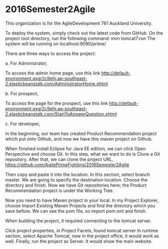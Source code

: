 # 2016Semester2Agile
This organization is for the AgileDevelopment 761 Auckland University. 

To deploy the system, simply check out the latest code from GitHub. On the project root
directory, run the following command:
mvn tomcat7:run
The system will be running on localhost:9090/prime/

There are three ways to access the project:

a. For Administrator,

To access the admin home page, use this link
http://default-environment.qxgr2c9ehj.ap-southeast-2.elasticbeanstalk.com/AdministratorHome.xhtml

b. For prospect,

To access the page for the prospect, use this link
http://default-environment.qxgr2c9ehj.ap-southeast-2.elasticbeanstalk.com/StartToAnswerQuestion.xhtml

c. For developer,

In the beginning, our team has created Product Recommendation project which put onto
Github, and now we have this maven project on Github.

When finished install Eclipse for Java EE edition, we can click Open Perspective and choose
Git. In this step, what we want to do is Clone a Git repository.
After that, we can clone the project URL,
https://github.com/AgilePrimeFighting/2016Semester2Agile

Then copy and paste it into the location. In this section, select branch master. We are going
to specify the destination location. Choose the directory and finish. Now we have Git
repositories here; the Product Recommendation project is under the Working Tree.

Now you need to have Maven project in your local. In my Project Explorer, choose Import
Existing Maven Projects and find the directory which you save before. We can see the pom
file, so import pom.xml and finish.

When building the project, it required connecting to the tomcat server.

Click project properties, in Project Facets, found tomcat server In runtime section, select
Apache Tomcat, now in the project office, it would work as well. Finally, run the project as
Server. It would show the main website.
